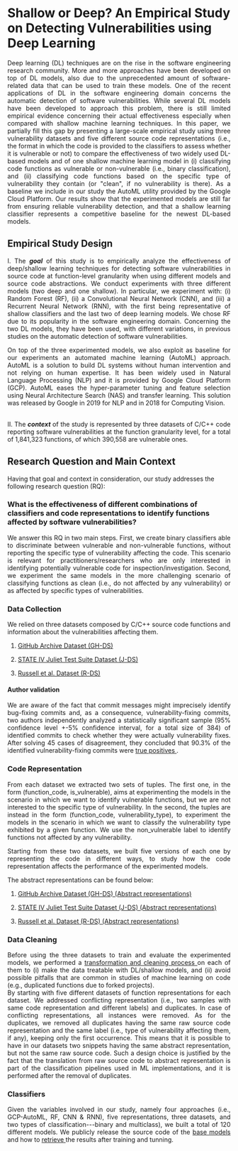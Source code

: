 # Shallow or Deep? An Empirical Study on Detecting Vulnerabilities using Deep Learning

<div style="text-align: justify">
Deep learning (DL) techniques are on the rise in the software engineering research community. More and more approaches have been developed on top of DL models, also due to the unprecedented amount of software-related data that can be used to train these models. One of the recent applications of DL in the software engineering domain concerns the automatic detection of software vulnerabilities. While several DL models have been developed to approach this problem, there is still limited empirical evidence concerning their actual effectiveness especially when compared with shallow machine learning techniques.
In this paper, we partially fill this gap by presenting a large-scale empirical study using three vulnerability datasets and five different source code representations (i.e., the format in which the code is provided to the classifiers to assess whether it is vulnerable or not) to compare the effectiveness of two widely used DL-based models and of one shallow machine learning model in (i) classifying code functions as vulnerable or non-vulnerable (i.e., binary classification), and (ii) classifying code functions based on the specific type of vulnerability they contain (or "clean", if no vulnerability is there).  As a baseline we include in our  study the AutoML utility provided by the Google Cloud Platform. Our results show that the experimented models are still far from ensuring reliable vulnerability detection, and that a shallow learning classifier represents a competitive baseline for the newest DL-based models.
</div>

## Empirical Study Design

<div style="text-align: justify">
I. The <strong><em>goal</em></strong> of this study is to empirically analyze the effectiveness of deep/shallow learning techniques for detecting software vulnerabilities in source code at function-level granularity when using different models and source code abstractions. We conduct experiments with three different models (two deep and one shallow). In particular, we experiment with: (i) Random Forest (RF), (ii) a Convolutional Neural Network (CNN), and (iii) a Recurrent Neural Network (RNN), with the first being representative of shallow classifiers and the last two of deep learning models. We chose RF due to its popularity in the software engineering domain. Concerning the two DL models, they have been used, with different variations, in previous studies on the automatic detection of software vulnerabilities.

<br/>

On top of the three experimented models, we also exploit as baseline for our experiments an automated machine learning (AutoML) approach. AutoML is a solution to build DL systems without human intervention and not relying on human expertise.  It has been widely used in Natural Language Processing (NLP) and it is provided by Google Cloud Platform (GCP). AutoML eases the hyper-parameter tuning and feature selection using Neural Architecture Search (NAS) and transfer learning. This solution was released by Google in 2019 for NLP and in 2018 for Computing Vision.

<br/>
II. The <strong><em>context</em></strong> of the study is represented by three datasets of C/C++ code reporting software vulnerabilities at the function granularity level, for a total of 1,841,323 functions, of which 390,558 are vulnerable ones. 
</div>

## Research Question and Main Context

Having that goal and context in consideration, our study addresses the following research question (RQ):

### What is the  effectiveness of different  combinations of classifiers and code representations to identify functions affected by software vulnerabilities?

<div style="text-align: justify">
We answer this RQ in two main steps. First, we create binary classifiers able to discriminate between vulnerable and non-vulnerable functions, without reporting the specific type of vulnerability affecting the code. This scenario is relevant for practitioners/researchers who are only interested in identifying potentially vulnerable code for inspection/investigation. Second, we experiment the same models in the more challenging scenario of classifying functions as clean (i.e., do not affected by any vulnerability) or as affected by specific types of vulnerabilities.
</div>

### Data Collection 

We relied on three datasets composed by C/C++ source code functions and information about the vulnerabilities affecting them.

1. [GitHub Archive Dataset (GH-DS)](https://tinyurl.com/yytt25yy)

2. [STATE IV Juliet Test Suite Dataset (J-DS)](https://tinyurl.com/yy4pj6ol)

3. [Russell et al. Dataset (R-DS)](https://tinyurl.com/yywc9nrs)

#### Author validation

<div style="text-align: justify">
We are aware of the fact that commit messages might imprecisely identify bug-fixing commits and, as a consequence, vulnerability-fixing commits, two authors independently analyzed a statistically significant sample (95% confidence level +-5% confidence interval, for a total size of 384) of identified commits to check whether they were actually vulnerability fixes. After solving 45 cases of disagreement, they concluded that 90.3% of the identified vulnerability-fixing commits were <a href="https://tinyurl.com/y32m694m">true positives </a>.
</div>

### Code Representation

<div style="text-align: justify">
From each dataset we extracted two sets of tuples. The first one, in the form (function_code, is_vulnerable), aims at experimenting the models in the scenario in which we want to identify vulnerable functions, but we are not interested to the specific type of vulnerability. In the second, the tuples are instead in the form (function_code, vulnerability_type), to experiment the models in the scenario in which we want to classify the vulnerability type exhibited by a given function. We use the non_vulnerable label to identify functions not affected by any vulnerability. 

Starting from these two datasets, we built five versions of each one by representing the code in different ways, to study how the code representation affects the performance of the experimented models.
</div>

The abstract representations can be found below:

1. [GitHub Archive Dataset (GH-DS) (Abstract representations)](https://tinyurl.com/y4p3q532)

2. [STATE IV Juliet Test Suite Dataset (J-DS) (Abstract representations)](https://tinyurl.com/y6lw34t5)

3. [Russell et al. Dataset (R-DS) (Abstract representations)](https://tinyurl.com/y6kb597a)


### Data Cleaning

<div style="text-align: justify">
Before using the three datasets to train and evaluate the experimented models, we performed a <a href="https://github.com/TheSoftwareDesignLab/Shallow_or_deep/tree/main/Scripts/data_wrangling">transformation and cleaning process </a> on each of them to (i) make the data treatable with DL/shallow models, and (ii) avoid possible pitfalls that are common in studies of machine learning on code (e.g., duplicated functions due to forked projects). 
</div>

<div style="text-align: justify">
By starting with five different datasets of function representations for each dataset. We addressed conflicting representation (i.e., two samples with same code representation and different labels) and duplicates. In case of conflicting representations, all instances were removed. As for the duplicates, we removed all duplicates having the same raw source code representation and the same label (i.e., type of vulnerability affecting them, if any), keeping only the first occurrence. This means that it is possible to have in our datasets two snippets having the same abstract representation, but not the same raw source code. Such a design choice is justified by the fact that the translation from raw source code to abstract representation is part of the classification pipelines used in ML implementations, and it is performed after the removal of duplicates.
</div>

### Classifiers

<div style="text-align: justify">
Given the variables involved in our study, namely four approaches (i.e., GCP-AutoML, RF, CNN & RNN), five representations, three datasets, and two types of classification---binary and multiclass), we built a total of 120 different models. We publicly release the source code of the <a href="https://github.com/reviewdoubleblind2/shallow_or_deep/tree/master/Scripts/training_tuning">base models </a> and how to  <a href="https://github.com/reviewdoubleblind2/shallow_or_deep/tree/master/Scripts/retrieving">retrieve </a> the results after training and tunning.
</div>
